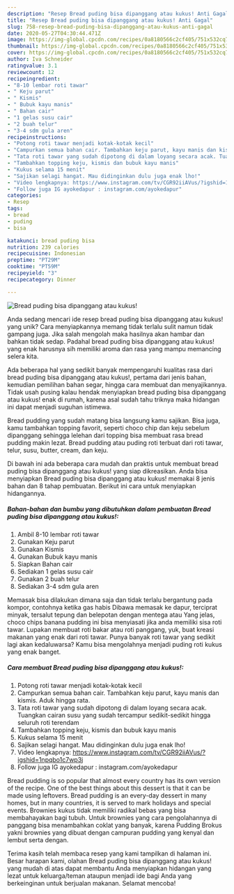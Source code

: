 ```yaml
---
description: "Resep Bread puding bisa dipanggang atau kukus! Anti Gagal"
title: "Resep Bread puding bisa dipanggang atau kukus! Anti Gagal"
slug: 758-resep-bread-puding-bisa-dipanggang-atau-kukus-anti-gagal
date: 2020-05-27T04:30:44.471Z
image: https://img-global.cpcdn.com/recipes/0a8180566c2cf405/751x532cq70/bread-puding-bisa-dipanggang-atau-kukus-foto-resep-utama.jpg
thumbnail: https://img-global.cpcdn.com/recipes/0a8180566c2cf405/751x532cq70/bread-puding-bisa-dipanggang-atau-kukus-foto-resep-utama.jpg
cover: https://img-global.cpcdn.com/recipes/0a8180566c2cf405/751x532cq70/bread-puding-bisa-dipanggang-atau-kukus-foto-resep-utama.jpg
author: Iva Schneider
ratingvalue: 3.1
reviewcount: 12
recipeingredient:
- "8-10 lembar roti tawar"
- " Keju parut"
- " Kismis"
- " Bubuk kayu manis"
- " Bahan cair"
- "1 gelas susu cair"
- "2 buah telur"
- "3-4 sdm gula aren"
recipeinstructions:
- "Potong roti tawar menjadi kotak-kotak kecil"
- "Campurkan semua bahan cair. Tambahkan keju parut, kayu manis dan kismis. Aduk hingga rata."
- "Tata roti tawar yang sudah dipotong di dalam loyang secara acak. Tuangkan cairan susu yang sudah tercampur sedikit-sedikit hingga seluruh roti terendam"
- "Tambahkan topping keju, kismis dan bubuk kayu manis"
- "Kukus selama 15 menit"
- "Sajikan selagi hangat. Mau didinginkan dulu juga enak lho!"
- "Video lengkapnya: https://www.instagram.com/tv/CGR92iiAVus/?igshid=1npqbo1c7wp3j"
- "Follow juga IG ayokedapur : instagram.com/ayokedapur"
categories:
- Resep
tags:
- bread
- puding
- bisa

katakunci: bread puding bisa 
nutrition: 239 calories
recipecuisine: Indonesian
preptime: "PT29M"
cooktime: "PT59M"
recipeyield: "3"
recipecategory: Dinner

---
```



![Bread puding bisa dipanggang atau kukus!](https://img-global.cpcdn.com/recipes/0a8180566c2cf405/751x532cq70/bread-puding-bisa-dipanggang-atau-kukus-foto-resep-utama.jpg)

Anda sedang mencari ide resep bread puding bisa dipanggang atau kukus! yang unik? Cara menyiapkannya memang tidak terlalu sulit namun tidak gampang juga. Jika salah mengolah maka hasilnya akan hambar dan bahkan tidak sedap. Padahal bread puding bisa dipanggang atau kukus! yang enak harusnya sih memiliki aroma dan rasa yang mampu memancing selera kita.

Ada beberapa hal yang sedikit banyak mempengaruhi kualitas rasa dari bread puding bisa dipanggang atau kukus!, pertama dari jenis bahan, kemudian pemilihan bahan segar, hingga cara membuat dan menyajikannya. Tidak usah pusing kalau hendak menyiapkan bread puding bisa dipanggang atau kukus! enak di rumah, karena asal sudah tahu triknya maka hidangan ini dapat menjadi suguhan istimewa.

Bread pudding yang sudah matang bisa langsung kamu sajikan. Bisa juga, kamu tambahkan topping favorit, seperti choco chip dan keju sebelum dipanggang sehingga lelehan dari topping bisa membuat rasa bread pudding makin lezat. Bread pudding atau puding roti terbuat dari roti tawar, telur, susu, butter, cream, dan keju.


Di bawah ini ada beberapa cara mudah dan praktis untuk membuat bread puding bisa dipanggang atau kukus! yang siap dikreasikan. Anda bisa menyiapkan Bread puding bisa dipanggang atau kukus! memakai 8 jenis bahan dan 8 tahap pembuatan. Berikut ini cara untuk menyiapkan hidangannya.

<!--inarticleads1-->

##### Bahan-bahan dan bumbu yang dibutuhkan dalam pembuatan Bread puding bisa dipanggang atau kukus!:

1. Ambil 8-10 lembar roti tawar
1. Gunakan  Keju parut
1. Gunakan  Kismis
1. Gunakan  Bubuk kayu manis
1. Siapkan  Bahan cair
1. Sediakan 1 gelas susu cair
1. Gunakan 2 buah telur
1. Sediakan 3-4 sdm gula aren


Memasak bisa dilakukan dimana saja dan tidak terlalu bergantung pada kompor, contohnya ketika gas habis Dibawa memasak ke dapur, terciprat minyak, tersalut tepung dan belepotan dengan mentega atau Yang jelas, choco chips banana pudding ini bisa menyiasati jika anda memiliki sisa roti tawar. Lupakan membuat roti bakar atau roti panggang, yuk, buat kreasi makanan yang enak dari roti tawar. Punya banyak roti tawar yang sedikit lagi akan kedaluwarsa? Kamu bisa mengolahnya menjadi puding roti kukus yang enak banget. 

<!--inarticleads2-->

##### Cara membuat Bread puding bisa dipanggang atau kukus!:

1. Potong roti tawar menjadi kotak-kotak kecil
1. Campurkan semua bahan cair. Tambahkan keju parut, kayu manis dan kismis. Aduk hingga rata.
1. Tata roti tawar yang sudah dipotong di dalam loyang secara acak. Tuangkan cairan susu yang sudah tercampur sedikit-sedikit hingga seluruh roti terendam
1. Tambahkan topping keju, kismis dan bubuk kayu manis
1. Kukus selama 15 menit
1. Sajikan selagi hangat. Mau didinginkan dulu juga enak lho!
1. Video lengkapnya: https://www.instagram.com/tv/CGR92iiAVus/?igshid=1npqbo1c7wp3j
1. Follow juga IG ayokedapur : instagram.com/ayokedapur


Bread pudding is so popular that almost every country has its own version of the recipe. One of the best things about this dessert is that it can be made using leftovers. Bread pudding is an every-day dessert in many homes, but in many countries, it is served to mark holidays and special events. Brownies kukus tidak memiliki radikal bebas yang bisa membahayakan bagi tubuh. Untuk brownies yang cara pengolahannya di panggang bisa menambahkan coklat yang banyak, karena Pudding Brokus yakni brownies yang dibuat dengan campuran pudding yang kenyal dan lembut serta dengan. 

Terima kasih telah membaca resep yang kami tampilkan di halaman ini. Besar harapan kami, olahan Bread puding bisa dipanggang atau kukus! yang mudah di atas dapat membantu Anda menyiapkan hidangan yang lezat untuk keluarga/teman ataupun menjadi ide bagi Anda yang berkeinginan untuk berjualan makanan. Selamat mencoba!
